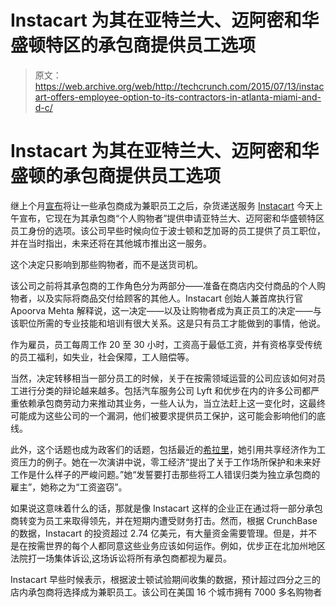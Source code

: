# Instacart 为其在亚特兰大、迈阿密和华盛顿特区的承包商提供员工选项

> 原文：<https://web.archive.org/web/http://techcrunch.com/2015/07/13/instacart-offers-employee-option-to-its-contractors-in-atlanta-miami-and-d-c/>

# Instacart 为其在亚特兰大、迈阿密和华盛顿的承包商提供员工选项

继上个月[宣布](https://web.archive.org/web/20230316034507/https://techcrunch.com/2015/06/22/instacart-makes-some-of-its-contractors-part-time-employees/)将让一些承包商成为兼职员工之后，杂货递送服务 [Instacart](https://web.archive.org/web/20230316034507/http://www.instacart.com/) 今天上午宣布，它现在为其承包商“个人购物者”提供申请亚特兰大、迈阿密和华盛顿特区员工身份的选项。该公司早些时候向位于波士顿和芝加哥的员工提供了员工职位，并在当时指出，未来还将在其他城市推出这一服务。

这个决定只影响到那些购物者，而不是送货司机。

该公司之前将其承包商的工作角色分为两部分——准备在商店内交付商品的个人购物者，以及实际将商品交付给顾客的其他人。Instacart 创始人兼首席执行官 Apoorva Mehta 解释说，这一决定——以及让购物者成为真正员工的决定——与该职位所需的专业技能和培训有很大关系。这是只有员工才能做到的事情，他说。

作为雇员，员工每周工作 20 至 30 小时，工资高于最低工资，并有资格享受传统的员工福利，如失业，社会保障，工人赔偿等。

当然，决定转移相当一部分员工的时候，关于在按需领域运营的公司应该如何对员工进行分类的辩论越来越多。包括汽车服务公司 Lyft 和优步在内的许多公司都严重依赖承包商劳动力来推动其业务，一些人认为，当立法赶上这一变化时，这最终可能成为这些公司的一个漏洞，他们被要求提供员工保护，这可能会影响他们的底线。

此外，这个话题也成为政客们的话题，包括最近的[希拉里](https://web.archive.org/web/20230316034507/https://techcrunch.com/2015/07/12/clinton-uber/#.s2agxy:3cSp)，她引用共享经济作为工资压力的例子。她在一次演讲中说，零工经济“提出了关于工作场所保护和未来好工作是什么样子的严峻问题。”她“发誓要打击那些将工人错误归类为独立承包商的雇主”，她称之为“工资盗窃”。

如果说这意味着什么的话，那就是像 Instacart 这样的企业正在通过将一部分承包商转变为员工来取得领先，并在短期内遭受财务打击。然而，根据 CrunchBase 的数据，Instacart 的投资超过 2.74 亿美元，有大量资金需要管理。但是，并不是在按需世界的每个人都同意这些业务应该如何运作。例如，优步正在北加州地区法院打一场集体诉讼,这场诉讼将所有承包商都视为雇员。

Instacart 早些时候表示，根据波士顿试验期间收集的数据，预计超过四分之三的店内承包商将选择成为兼职员工。该公司在美国 16 个城市拥有 7000 多名购物者